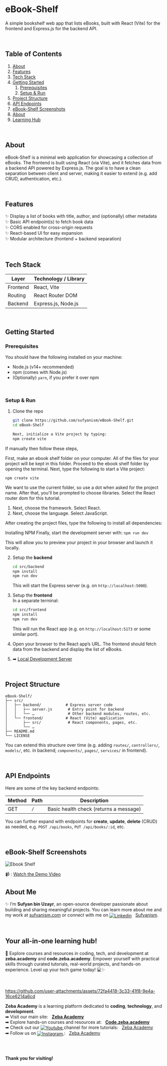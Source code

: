 # eBook‑Shelf
A simple bookshelf web app that lists eBooks, built with React (Vite) for the frontend and Express.js for the backend API.

</br>
<div style="margin-top:20px;"></div> <!-- adds space above -->

##  Table of Contents
1. [About](#about)  
2. [Features](#features)  
3. [Tech Stack](#tech-stack)  
4. [Getting Started](#getting-started)  
   1. [Prerequisites](#prerequisites)  
   2. [Setup & Run](#setup--run)  
5. [Project Structure](#project-structure)  
6. [API Endpoints](#api-endpoints)  
7. [eBook-Shelf Screenshots](#ebook-shelf-screenshots)  
8. [About](#about-me)
9. [Learning Hub](#your-all-in-one-learning-hub)

</br>
<div style="margin-top:20px;"></div> <!-- adds space above -->

## About
eBook‑Shelf is a minimal web application for showcasing a collection of eBooks. The frontend is built using React (via Vite), and it fetches data from a backend API powered by Express.js. The goal is to have a clean separation between client and server, making it easier to extend (e.g. add CRUD, authentication, etc.).

</br>
<div style="margin-top:20px;"></div> <!-- adds space above -->

## Features
✨ Display a list of books with title, author, and (optionally) other metadata  
✨ Basic API endpoint(s) to fetch book data  
✨ CORS enabled for cross-origin requests  
✨ React-based UI for easy expansion  
✨ Modular architecture (frontend + backend separation)  

</br>
<div style="margin-top:20px;"></div> <!-- adds space above -->

##  Tech Stack

| Layer          | Technology / Library        |
|----------------|------------------------------|
| Frontend       | React, Vite                  |
| Routing        | React Router DOM             |
| Backend        | Express.js, Node.js          |

</br>
<div style="margin-top:20px;"></div> <!-- adds space above -->

##  Getting Started
### Prerequisites
You should have the following installed on your machine:

- Node.js (v14+ recommended)  
- npm (comes with Node.js)  
- (Optionally) `yarn`, if you prefer it over npm  

</br>
<div style="margin-top:20px;"></div> <!-- adds space above -->

### Setup & Run

1. Clone the repo  
   ```bash
   git clone https://github.com/sufyanism/eBook-Shelf.git
   cd eBook-Shelf

   Next, initialize a Vite project by typing:
   npm create vite
   ```
If manually then follow these steps,

First, make an ebook shelf folder on your computer.  All of the files for your project will be kept in this folder.
Proceed to the ebook shelf folder by opening the terminal.
Next, type the following to start a Vite project:

```npm create vite```

We want to use the current folder, so use a dot when asked for the project name.
After that, you'll be prompted to choose libraries.  Select the React router dom for this tutorial.
1. Next, choose the framework.  Select React.
2. Next, choose the language.  Select JavaScript.

After creating the project files, type the following to install all dependencies:

Installing NPM
Finally, start the development server with:
```npm run dev```

This will allow you to preview your project in your browser and launch it locally.

2. Setup the **backend**  
   ```bash
   cd src/backend
   npm install
   npm run dev
   ```
   This will start the Express server (e.g. on `http://localhost:5000`).

3. Setup the **frontend**  
   In a separate terminal:
   ```bash
   cd src/frontend
   npm install
   npm run dev
   ```
   This will run the React app (e.g. on `http://localhost:5173` or some similar port).

4. Open your browser to the React app’s URL. The frontend should fetch data from the backend and display the list of eBooks.

5. ➡ [Local Development Server](http://localhost:5173)

</br>
<div style="margin-top:20px;"></div> <!-- adds space above -->

##  Project Structure

```
eBook-Shelf/
├── src/
│   ├── backend/           # Express server code
│   │   ├── server.js       # Entry point for backend
│   │   └── …               # Other backend modules, routes, etc.
│   └── frontend/          # React (Vite) application
│       ├── src/            # React components, pages, etc.
│       └── …               
├── README.md
└── LICENSE
```
You can extend this structure over time (e.g. adding `routes/`, `controllers/`, `models/`, etc. in backend; `components/`, `pages/`, `services/` in frontend).

</br>
<div style="margin-top:20px;"></div> <!-- adds space above -->

##  API Endpoints

Here are some of the key backend endpoints:

| Method | Path            | Description                          |
|--------|------------------|--------------------------------------|
| GET    | `/`              | Basic health check (returns a message) |

You can further expand with endpoints for **create**, **update**, **delete** (CRUD) as needed, e.g. `POST /api/books`, `PUT /api/books/:id`, etc. 

</br>
<div style="margin-top:20px;"></div> <!-- adds space above -->

## eBook-Shelf Screenshots
 
![Ebook Shelf](https://github.com/user-attachments/assets/d96c10f0-d8b2-4650-8f44-dadafa9c462d)

📹 : [Watch the Demo Video](https://github.com/user-attachments/assets/6e0a6fa2-a5a5-4592-b4e9-ca8680c375a8)

<div style="margin-top:20px;"></div> <!-- adds space above -->


## About Me 
✨ I’m **Sufyan bin Uzayr**, an open-source developer passionate about building and sharing meaningful projects.
You can learn more about me and my work at [sufyanism.com](https://sufyanism.com/) or connect with me on <a href="https://www.linkedin.com/in/sufyanism/"> <img alt="Linkedin" align="center" src="https://img.icons8.com/material-outlined/22/000000/linkedin.png" /></a> &nbsp;  [Sufyanism](https://www.linkedin.com/in/sufyanism/).

</br>

## Your all-in-one learning hub! 
🚀 Explore courses and resources in coding, tech, and development at **zeba.academy** and **code.zeba.academy**. Empower yourself with practical skills through curated tutorials, real-world projects, and hands-on experience. Level up your tech game today! 💻✨

</br>
<div style="margin-top:10px;"></div> <!-- adds space above -->


https://github.com/user-attachments/assets/72fa4418-3c33-41f8-9e4a-16ce6214a6cd


**Zeba Academy**  is a learning platform dedicated to **coding**, **technology**, and **development**.  
➡ Visit our main site: &nbsp; **[Zeba Academy](https://zeba.academy)** 
</br>
➡ Explore hands-on courses and resources at: &nbsp; **[Code.zeba.academy](https://code.zeba.academy)** 
</br>
➡ Check out our  <a href="https://www.instagram.com/zeba.academy/"> <img alt="Youtube" align="center" src="https://img.icons8.com/material-outlined/22/000000/youtube.png" />
</a> channel for more tutorials: &nbsp;  [Zeba Academy](https://www.youtube.com/@zeba.academy) 
</br>
➡ Follow us on  <a href="https://www.instagram.com/zeba.academy/"> <img alt="Instagram" align="center" src="https://img.icons8.com/material-outlined/22/000000/instagram.png" />
</a>: &nbsp;  [Zeba Academy](https://www.instagram.com/zeba.academy/) </br>

   
</br>
<div style="margin-top:30px;"></div> <!-- adds space above -->

**Thank you for visiting!** 

<div style="margin-bottom:20px;"></div> <!-- adds space above -->




